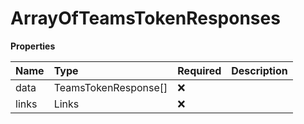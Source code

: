 # ArrayOfTeamsTokenResponses

**Properties**

| Name  | Type                 | Required | Description |
| :---- | :------------------- | :------- | :---------- |
| data  | TeamsTokenResponse[] | ❌       |             |
| links | Links                | ❌       |             |

<!-- This file was generated by liblab | https://liblab.com/ -->
